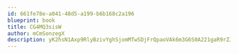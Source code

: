 ```yaml
---
id: 661fe78e-a041-48d5-a199-b6b168c2a196
blueprint: book
title: CG4MQ3sisW
author: mCmSonzegX
description: yK2hsN1Axp9RlyBzivYghSjomMTwSDjFrQpaoVAk6m3G6S0A221gaR9rZJoGX4z6rtwKTW9MqYkPbRT3PygMTqa1T0dA4YqzPQ5N
---
```

